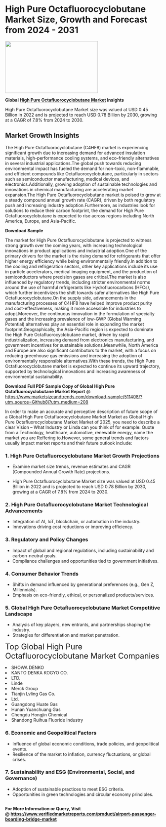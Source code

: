 <H1>High Pure Octafluorocyclobutane Market Size, Growth and Forecast from 2024 - 2031</H1><img class="aligncenter size-medium wp-image-584254" src="https://thirdeyenews.in/wp-content/uploads/2024/09/Global-Market-Research-300x168.jpeg" alt="" width="300" height="168" /><p><strong>Global&nbsp;<a href="https://www.marketsizeandtrends.com/download-sample/511408/?utm_source=Github8j?utm_medium=208">High Pure Octafluorocyclobutane Market</a> Insights</strong></p><p>High Pure Octafluorocyclobutane Market size was valued at USD 0.45 Billion in 2022 and is projected to reach USD 0.78 Billion by 2030, growing at a CAGR of 7.8% from 2024 to 2030.</p><p><h2>Market Growth Insights</h2> <p>The High Pure Octafluorocyclobutane (C4HF8) market is experiencing significant growth due to increasing demand for advanced insulation materials, high-performance cooling systems, and eco-friendly alternatives in several industrial applications.The global push towards reducing environmental impact has fueled the demand for non-toxic, non-flammable, and efficient compounds like Octafluorocyclobutane, particularly in sectors such as semiconductor manufacturing, medical devices, and electronics.Additionally, growing adoption of sustainable technologies and innovations in chemical manufacturing are accelerating market expansion.The High Pure Octafluorocyclobutane market is poised to grow at a steady compound annual growth rate (CAGR), driven by both regulatory push and increasing industry adoption.Furthermore, as industries look for solutions to reduce their carbon footprint, the demand for High Pure Octafluorocyclobutane is expected to rise across regions including North America, Europe, and Asia-Pacific.</p> <p><strong>Download Sample</strong></p> <p>The market for High Pure Octafluorocyclobutane is projected to witness strong growth over the coming years, with increasing technological innovations in product applications and industrial adoption.One of the primary drivers for the market is the rising demand for refrigerants that offer higher energy efficiency while being environmentally friendly.In addition to the cooling and refrigeration sectors, other key applications include its use in particle accelerators, medical imaging equipment, and the production of semiconductors where precision gases are critical.The market is also influenced by regulatory trends, including stricter environmental norms around the use of harmful refrigerants like Hydrofluorocarbons (HFCs), which further incentivizes the shift towards safer alternatives like High Pure Octafluorocyclobutane.On the supply side, advancements in the manufacturing processes of C4HF8 have helped improve product purity and cost-effectiveness, making it more accessible for industries to adopt.Moreover, the continuous innovation in the formulation of specialty gases and the increasing prevalence of low-GWP (Global Warming Potential) alternatives play an essential role in expanding the market footprint.Geographically, the Asia-Pacific region is expected to dominate the High Pure Octafluorocyclobutane market, driven by rapid industrialization, increasing demand from electronics manufacturing, and government incentives for sustainable solutions.Meanwhile, North America and Europe are also significant contributors to the market, with a focus on reducing greenhouse gas emissions and increasing the adoption of environmentally responsible alternatives.With these trends, the High Pure Octafluorocyclobutane market is expected to continue its upward trajectory, supported by technological innovations and increasing awareness of environmental sustainability.</p> <p><span class=""><strong>Download Full PDF Sample Copy of Global High Pure Octafluorocyclobutane Market Report</strong> @ <a href="https://www.marketsizeandtrends.com/download-sample/511408/?utm_source=Github8j?utm_medium=208" target="_blank">https://www.marketsizeandtrends.com/download-sample/511408/?utm_source=Github8j?utm_medium=208</a></span></p><p>In order to make an accurate and perceptive description of future scope of a Global&nbsp;High Pure Octafluorocyclobutane Market Market as Global&nbsp;High Pure Octafluorocyclobutane Market Market of 2025, you need to describe a clear Vision &ndash; What Industry or Linda can you think of for example: Quote from a Technology, healthcare, automotive, renewable energy, name the market you are Reffering to.However, some general trends and factors usually impact market reports and their future outlook include:</p><h3>1.&nbsp;<strong>High Pure Octafluorocyclobutane Market Growth Projections</strong></h3><ul><li>Examine market size trends, revenue estimates and CAGR (Compounded Annual Growth Rate) projections.</li><li><p>High Pure Octafluorocyclobutane Market size was valued at USD 0.45 Billion in 2022 and is projected to reach USD 0.78 Billion by 2030, growing at a CAGR of 7.8% from 2024 to 2030.</p></li></ul><h3>2.&nbsp;<strong>High Pure Octafluorocyclobutane Market Technological Advancements</strong></h3><ul><li>Integration of AI, IoT, blockchain, or automation in the industry.</li><li>Innovations driving cost reductions or improving efficiency.</li></ul><h3>3.&nbsp;<strong>Regulatory and Policy Changes</strong></h3><ul><li>Impact of global and regional regulations, including sustainability and carbon-neutral goals.</li><li>Compliance challenges and opportunities tied to government initiatives.</li></ul><h3>4.&nbsp;<strong>Consumer Behavior Trends</strong></h3><ul><li>Shifts in demand influenced by generational preferences (e.g., Gen Z, Millennials).</li><li>Emphasis on eco-friendly, ethical, or personalized products/services.</li></ul><h3>5.&nbsp;<strong>Global High Pure Octafluorocyclobutane Market Competitive Landscape</strong></h3><ul><li>Analysis of key players, new entrants, and partnerships shaping the industry.</li><li>Strategies for differentiation and market penetration.</li></ul><p data-pm-slice="1 1 []"><span style="color: inherit; font-family: inherit; font-size: 25px;">Top Global High Pure Octafluorocyclobutane Market Companies</span></p><div class="" data-test-id=""><p><li>SHOWA DENKO</li><li> KANTO DENKA KOGYO CO.</li><li> LTD.</li><li> Linde</li><li> Merck Group</li><li> Tianjin Lvling Gas Co.</li><li> Ltd.</li><li> Guangdong Huate Gas</li><li> Hunan Yuanchuang Gas</li><li> Chengdu Hongjin Chemical</li><li> Shandong Ruihua Fluoride Industry</li></p></div><h3>6.&nbsp;<strong>Economic and Geopolitical Factors</strong></h3><ul><li>Influence of global economic conditions, trade policies, and geopolitical events.</li><li>Resilience of the market to inflation, currency fluctuations, or global crises.</li></ul><h3>7.&nbsp;<strong>Sustainability and ESG (Environmental, Social, and Governance)</strong></h3><ul><li>Adoption of sustainable practices to meet ESG criteria.</li><li>Opportunities in green technologies and circular economy principles.</li></ul><h2><strong style="font-size: 14px;">For More Information or Query, Visit @&nbsp;</strong><a style="background-color: #ffffff; font-size: 14px;" href="https://www.marketsizeandtrends.com/report/high-pure-octafluorocyclobutane-market/" target="_blank">https://www.verifiedmarketreports.com/product/airport-passenger-boarding-bridge-market</a></h2>